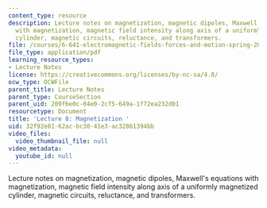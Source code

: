 ```yaml
---
content_type: resource
description: Lecture notes on magnetization, magnetic dipoles, Maxwell's equations
  with magnetization, magnetic field intensity along axis of a uniformly magnetized
  cylinder, magnetic circuits, reluctance, and transformers.
file: /courses/6-641-electromagnetic-fields-forces-and-motion-spring-2005/32f92e8162acbc3041e3ac32861394bb_lecture8.pdf
file_type: application/pdf
learning_resource_types:
- Lecture Notes
license: https://creativecommons.org/licenses/by-nc-sa/4.0/
ocw_type: OCWFile
parent_title: Lecture Notes
parent_type: CourseSection
parent_uid: 209f6e0c-04e0-2cf5-649a-1f72ea232d01
resourcetype: Document
title: 'Lecture 8: Magnetization '
uid: 32f92e81-62ac-bc30-41e3-ac32861394bb
video_files:
  video_thumbnail_file: null
video_metadata:
  youtube_id: null
---
```

Lecture notes on magnetization, magnetic dipoles, Maxwell's equations with magnetization, magnetic field intensity along axis of a uniformly magnetized cylinder, magnetic circuits, reluctance, and transformers.